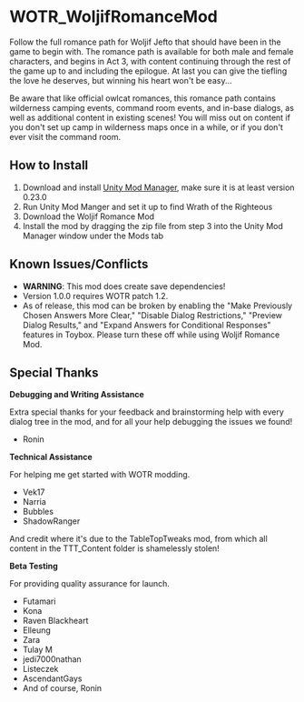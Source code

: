 # WOTR_WoljifRomanceMod

Follow the full romance path for Woljif Jefto that should have been in the game to begin with. The romance path is available for both male and female characters, and begins in Act 3, with content continuing through the rest of the game up to and including the epilogue. At last you can give the tiefling the love he deserves, but winning his heart won't be easy...

Be aware that like official owlcat romances, this romance path contains wilderness camping events, command room events, and in-base dialogs, as well as additional content in existing scenes! You will miss out on content if you don't set up camp in wilderness maps once in a while, or if you don't ever visit the command room.

## How to Install

1. Download and install [Unity Mod Manager](https://github.com/newman55/unity-mod-manager), make sure it is at least version 0.23.0
2. Run Unity Mod Manger and set it up to find Wrath of the Righteous
3. Download the Woljif Romance Mod
4. Install the mod by dragging the zip file from step 3 into the Unity Mod Manager window under the Mods tab

## Known Issues/Conflicts

- **WARNING**: This mod does create save dependencies!
- Version 1.0.0 requires WOTR patch 1.2.
- As of release, this mod can be broken by enabling the "Make Previously Chosen Answers More Clear," "Disable Dialog Restrictions," "Preview Dialog Results," and "Expand Answers for Conditional Responses" features in Toybox. Please turn these off while using Woljif Romance Mod.

## Special Thanks

**Debugging and Writing Assistance**

Extra special thanks for your feedback and brainstorming help with every dialog tree in the mod, and for all your help debugging the issues we found!

- Ronin

**Technical Assistance**

For helping me get started with WOTR modding.

- Vek17
- Narria
- Bubbles
- ShadowRanger

And credit where it's due to the TableTopTweaks mod, from which all content in the TTT_Content folder is shamelessly stolen!

**Beta Testing**

For providing quality assurance for launch.

- Futamari
- Kona
- Raven Blackheart
- Elleung
- Zara
- Tulay M
- jedi7000nathan
- Listeczek
- AscendantGays
- And of course, Ronin